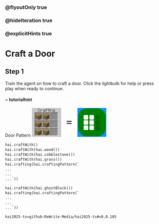 ### @flyoutOnly true
### @hideIteration true
### @explicitHints true

# Craft a Door

## Step 1
Train the agent on how to craft a door. Click the lightbulb for help or press play when ready to continue.

#### ~ tutorialhint 
Door Pattern
![Craft Door](https://raw.githubusercontent.com/ReWrite-Media/makecode/master/blocks/hai2025/img/door_crafting.png "Craft Door")

```ghost
hai.craftWith()
hai.craftWith(hai.wood())
hai.craftWith(hai.cobblestone())
hai.craftWith(hai.grass())
hai.crafting(hai.craftingPattern(`
...
...
...`))
```

```template
hai.craftWith(hai.ghostBlock())
hai.crafting(hai.craftingPattern(`
...
...
...`))
```

```package
hai2025-ts=github:ReWrite-Media/hai2025-ts#v0.0.105
```
